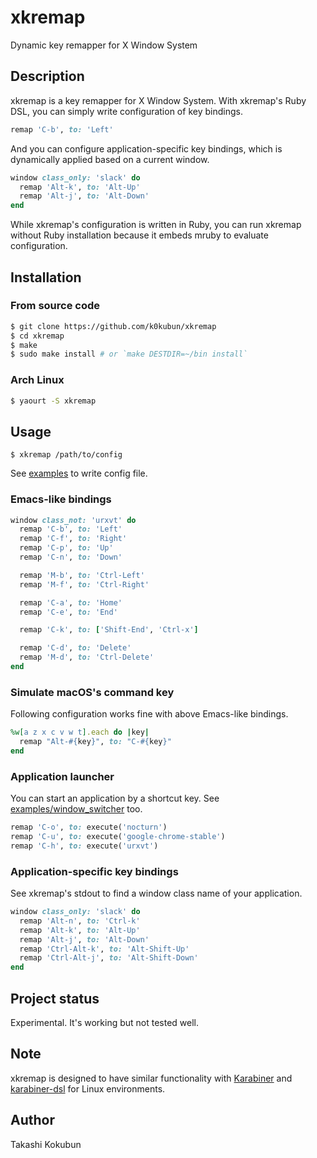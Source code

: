 # xkremap

Dynamic key remapper for X Window System

## Description

xkremap is a key remapper for X Window System.
With xkremap's Ruby DSL, you can simply write configuration of key bindings.

```rb
remap 'C-b', to: 'Left'
```

And you can configure application-specific key bindings,
which is dynamically applied based on a current window.

```rb
window class_only: 'slack' do
  remap 'Alt-k', to: 'Alt-Up'
  remap 'Alt-j', to: 'Alt-Down'
end
```

While xkremap's configuration is written in Ruby, you can run xkremap without Ruby installation
because it embeds mruby to evaluate configuration.

## Installation

### From source code

```bash
$ git clone https://github.com/k0kubun/xkremap
$ cd xkremap
$ make
$ sudo make install # or `make DESTDIR=~/bin install`
```

### Arch Linux

```bash
$ yaourt -S xkremap
```

## Usage

```
$ xkremap /path/to/config
```

See [examples](./examples) to write config file.

### Emacs-like bindings

```rb
window class_not: 'urxvt' do
  remap 'C-b', to: 'Left'
  remap 'C-f', to: 'Right'
  remap 'C-p', to: 'Up'
  remap 'C-n', to: 'Down'

  remap 'M-b', to: 'Ctrl-Left'
  remap 'M-f', to: 'Ctrl-Right'

  remap 'C-a', to: 'Home'
  remap 'C-e', to: 'End'

  remap 'C-k', to: ['Shift-End', 'Ctrl-x']

  remap 'C-d', to: 'Delete'
  remap 'M-d', to: 'Ctrl-Delete'
end
```

### Simulate macOS's command key

Following configuration works fine with above Emacs-like bindings.

```rb
%w[a z x c v w t].each do |key|
  remap "Alt-#{key}", to: "C-#{key}"
end
```

### Application launcher

You can start an application by a shortcut key.
See [examples/window\_switcher](examples/window_switcher.rb) too.

```rb
remap 'C-o', to: execute('nocturn')
remap 'C-u', to: execute('google-chrome-stable')
remap 'C-h', to: execute('urxvt')
```

### Application-specific key bindings

See xkremap's stdout to find a window class name of your application.

```rb
window class_only: 'slack' do
  remap 'Alt-n', to: 'Ctrl-k'
  remap 'Alt-k', to: 'Alt-Up'
  remap 'Alt-j', to: 'Alt-Down'
  remap 'Ctrl-Alt-k', to: 'Alt-Shift-Up'
  remap 'Ctrl-Alt-j', to: 'Alt-Shift-Down'
end
```

## Project status

Experimental. It's working but not tested well.

## Note

xkremap is designed to have similar functionality with
[Karabiner](https://github.com/tekezo/Karabiner) and
[karabiner-dsl](https://github.com/k0kubun/karabiner-dsl)
for Linux environments.

## Author

Takashi Kokubun
